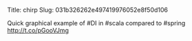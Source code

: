 Title: chirp
Slug: 031b326262e497419976052e8f50d106

Quick graphical example of #DI in #scala compared to #spring <a href="http://t.co/pGooVJmg">http://t.co/pGooVJmg</a>
